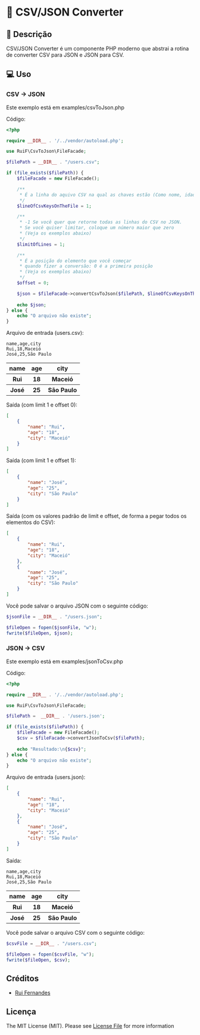 # 🔁 CSV/JSON Converter
## 📄 Descrição
<p>CSV/JSON Converter é um componente PHP moderno que abstrai a rotina de converter CSV para JSON e JSON para CSV.</p>

## 💻 Uso
### CSV -> JSON
<p>Este exemplo está em examples/csvToJson.php</p>

Código:
```php
<?php

require __DIR__ . '/../vendor/autoload.php';

use RuiF\CsvToJson\FileFacade;

$filePath = __DIR__ . "/users.csv";

if (file_exists($filePath)) {
    $fileFacade = new FileFacade();

    /**
     * É a linha do aquivo CSV na qual as chaves estão (Como nome, idade e cidade)
     */
    $lineOfCsvKeysOnTheFile = 1;

    /**
     * -1 Se você quer que retorne todas as linhas do CSV no JSON. 
     * Se você quiser limitar, coloque um número maior que zero
     * (Veja os exemplos abaixo)
     */
    $limitOfLines = 1;

    /**
     * É a posição do elemento que você começar
     * quando fizer a conversão: 0 é a primeira posição
     * (Veja os exemplos abaixo)
     */
    $offset = 0;

    $json = $fileFacade->convertCsvToJson($filePath, $lineOfCsvKeysOnTheFile, $limitOfLines, $offset);
    
    echo $json;
} else {
    echo "O arquivo não existe";
}
```

Arquivo de entrada (users.csv):
```csv
name,age,city
Rui,18,Maceió
José,25,São Paulo
```
<table>
    <tr>
        <th>name</th>
        <th>age</th>
        <th>city</th>
    </tr>
    <tr>
        <th>Rui</th>
        <th>18</th>
        <th>Maceió</th>
    </tr>
    <tr>
        <th>José</th>
        <th>25</th>
        <th>São Paulo</th>
    </tr>
</table>

Saída (com limit 1 e offset 0): 
```json
[
    {
        "name": "Rui",
        "age": "18",
        "city": "Maceió"
    }
]
```

Saída (com limit 1 e offset 1): 
```json
[
    {
        "name": "José",
        "age": "25",
        "city": "São Paulo"
    }
]
```

Saída (com os valores padrão de limit e offset, de forma a pegar todos os elementos do CSV): 
```json
[
    {
        "name": "Rui",
        "age": "18",
        "city": "Maceió"
    },
    {
        "name": "José",
        "age": "25",
        "city": "São Paulo"
    }
]
```

<p>Você pode salvar o arquivo JSON com o seguinte código:</p>

```php
$jsonFile = __DIR__ . "/users.json";

$fileOpen = fopen($jsonFile, "w");
fwrite($fileOpen, $json);
```

### JSON -> CSV
<p>Este exemplo está em examples/jsonToCsv.php</p>

Código:
```php
<?php

require __DIR__ . '/../vendor/autoload.php';

use RuiF\CsvToJson\FileFacade;

$filePath =  __DIR__ . '/users.json';

if (file_exists($filePath)) {
    $fileFacade = new FileFacade();
    $csv = $fileFacade->convertJsonToCsv($filePath);
    
    echo "Resultado:\n{$csv}";
} else {
    echo "O arquivo não existe";
}
```

Arquivo de entrada (users.json):
```json
[
    {
        "name": "Rui",
        "age": "18",
        "city": "Maceió"
    },
    {
        "name": "José",
        "age": "25",
        "city": "São Paulo"
    }
]
```

Saída:
```csv
name,age,city
Rui,18,Maceió
José,25,São Paulo
```

<table>
    <tr>
        <th>name</th>
        <th>age</th>
        <th>city</th>
    </tr>
    <tr>
        <th>Rui</th>
        <th>18</th>
        <th>Maceió</th>
    </tr>
    <tr>
        <th>José</th>
        <th>25</th>
        <th>São Paulo</th>
    </tr>
</table>

<p>Você pode salvar o arquivo CSV com o seguinte código:</p>

```php
$csvFile = __DIR__ . "/users.csv";

$fileOpen = fopen($csvFile, "w");
fwrite($fileOpen, $csv);
```

## Créditos
- [Rui Fernandes](https://github.com/ruifernandees)

## Licença
The MIT License (MIT). Please see [License File](https://github.com/ruifernandees/csv-json-converter/blob/main/LICENSE) for more information